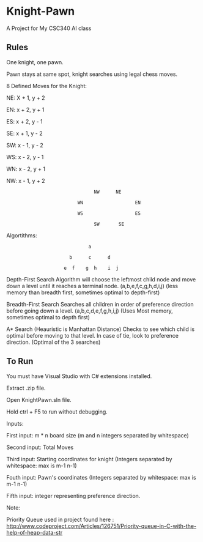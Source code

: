 Knight-Pawn
==========

A Project for My CSC340 AI class

Rules
------

One knight, one pawn.

Pawn stays at same spot, knight searches using legal chess moves.


8 Defined Moves for the Knight:

NE: X + 1, y + 2

EN: x + 2, y + 1

ES: x + 2, y - 1

SE: x + 1, y - 2

SW: x - 1, y - 2

WS: x - 2, y - 1

WN: x - 2, y + 1

NW: x - 1, y + 2




                                    NW      NE
                             
                              WN                   EN
                        
                              WS                   ES
                        
                                    SW       SE
                                   
Algortithms:

                                  a
                                  
                           b      c      d
                            
                         e  f    g  h    i  j

Depth-First Search
     Algorithm will choose the leftmost child node and move down a level until it reaches a terminal node.
     (a,b,e,f,c,g,h,d,i,j)
     (less memory than breadth first, sometimes optimal to depth-first)
     
Breadth-First Search
     Searches all children in order of preference direction before going down a level.
     (a,b,c,d,e,f,g,h,i,j)
     (Uses Most memory, sometimes optimal to depth first)
     
A* Search (Heauristic is Manhattan Distance)
     Checks to see which child is optimal before moving to that level.  In case of tie, look to preference direction.
(Optimal of the 3 searches)

To Run
-------
You must have Visual Studio with C# extensions installed.

Extract .zip file.

Open KnightPawn.sln file.

Hold ctrl + F5 to run without debugging.


Inputs:

First input:  m * n board size (m and n integers separated  by whitespace)

Second input: Total Moves

Third input: Starting coordinates for knight (Integers separated by whitespace: max is m-1 n-1)

Fouth input:  Pawn's coordinates (Integers separated by whitespace: max is m-1 n-1)

Fifth input: integer representing preference direction.




Note:


Priority Queue used in project found here : http://www.codeproject.com/Articles/126751/Priority-queue-in-C-with-the-help-of-heap-data-str 






